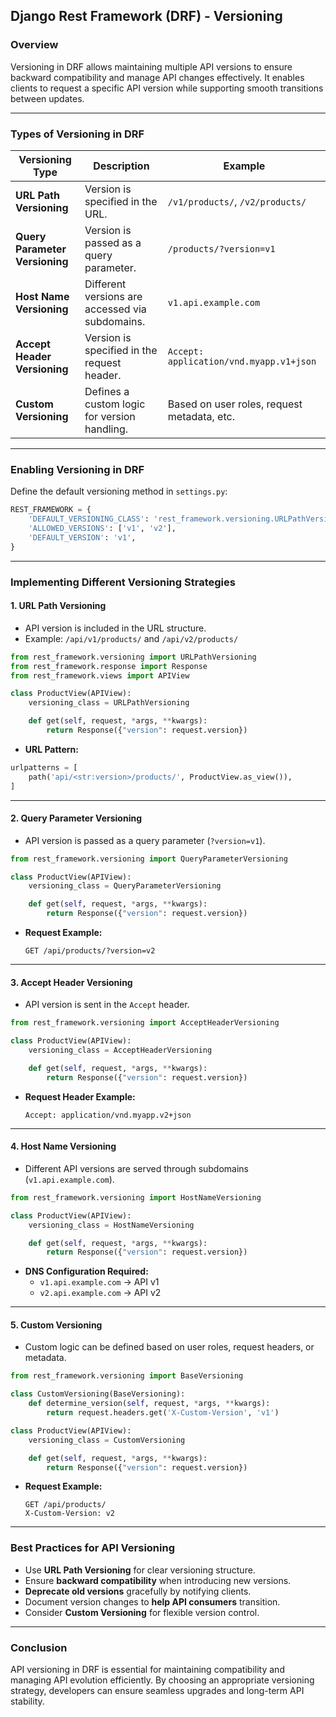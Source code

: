 ## **Django Rest Framework (DRF) - Versioning**  

### **Overview**  
Versioning in DRF allows maintaining multiple API versions to ensure backward compatibility and manage API changes effectively. It enables clients to request a specific API version while supporting smooth transitions between updates.

---

### **Types of Versioning in DRF**  

| Versioning Type | Description | Example |
|----------------|-------------|---------|
| **URL Path Versioning** | Version is specified in the URL. | `/v1/products/`, `/v2/products/` |
| **Query Parameter Versioning** | Version is passed as a query parameter. | `/products/?version=v1` |
| **Host Name Versioning** | Different versions are accessed via subdomains. | `v1.api.example.com` |
| **Accept Header Versioning** | Version is specified in the request header. | `Accept: application/vnd.myapp.v1+json` |
| **Custom Versioning** | Defines a custom logic for version handling. | Based on user roles, request metadata, etc. |

---

### **Enabling Versioning in DRF**  
Define the default versioning method in `settings.py`:  
```python
REST_FRAMEWORK = {
    'DEFAULT_VERSIONING_CLASS': 'rest_framework.versioning.URLPathVersioning',
    'ALLOWED_VERSIONS': ['v1', 'v2'],
    'DEFAULT_VERSION': 'v1',
}
```

---

### **Implementing Different Versioning Strategies**  

#### **1. URL Path Versioning**  
- API version is included in the URL structure.  
- Example: `/api/v1/products/` and `/api/v2/products/`  

```python
from rest_framework.versioning import URLPathVersioning
from rest_framework.response import Response
from rest_framework.views import APIView

class ProductView(APIView):
    versioning_class = URLPathVersioning

    def get(self, request, *args, **kwargs):
        return Response({"version": request.version})
```

- **URL Pattern:**  
```python
urlpatterns = [
    path('api/<str:version>/products/', ProductView.as_view()),
]
```

---

#### **2. Query Parameter Versioning**  
- API version is passed as a query parameter (`?version=v1`).  

```python
from rest_framework.versioning import QueryParameterVersioning

class ProductView(APIView):
    versioning_class = QueryParameterVersioning

    def get(self, request, *args, **kwargs):
        return Response({"version": request.version})
```

- **Request Example:**  
  ```
  GET /api/products/?version=v2
  ```

---

#### **3. Accept Header Versioning**  
- API version is sent in the `Accept` header.  

```python
from rest_framework.versioning import AcceptHeaderVersioning

class ProductView(APIView):
    versioning_class = AcceptHeaderVersioning

    def get(self, request, *args, **kwargs):
        return Response({"version": request.version})
```

- **Request Header Example:**  
  ```
  Accept: application/vnd.myapp.v2+json
  ```

---

#### **4. Host Name Versioning**  
- Different API versions are served through subdomains (`v1.api.example.com`).  

```python
from rest_framework.versioning import HostNameVersioning

class ProductView(APIView):
    versioning_class = HostNameVersioning

    def get(self, request, *args, **kwargs):
        return Response({"version": request.version})
```

- **DNS Configuration Required:**  
  - `v1.api.example.com` → API v1  
  - `v2.api.example.com` → API v2  

---

#### **5. Custom Versioning**  
- Custom logic can be defined based on user roles, request headers, or metadata.  

```python
from rest_framework.versioning import BaseVersioning

class CustomVersioning(BaseVersioning):
    def determine_version(self, request, *args, **kwargs):
        return request.headers.get('X-Custom-Version', 'v1')

class ProductView(APIView):
    versioning_class = CustomVersioning

    def get(self, request, *args, **kwargs):
        return Response({"version": request.version})
```

- **Request Example:**  
  ```
  GET /api/products/
  X-Custom-Version: v2
  ```

---

### **Best Practices for API Versioning**  
- Use **URL Path Versioning** for clear versioning structure.  
- Ensure **backward compatibility** when introducing new versions.  
- **Deprecate old versions** gracefully by notifying clients.  
- Document version changes to **help API consumers** transition.  
- Consider **Custom Versioning** for flexible version control.  

---

### **Conclusion**  
API versioning in DRF is essential for maintaining compatibility and managing API evolution efficiently. By choosing an appropriate versioning strategy, developers can ensure seamless upgrades and long-term API stability.